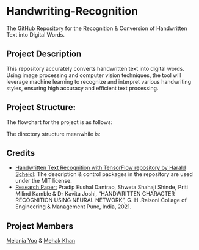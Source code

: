 # Handwriting-Recognition
The GitHub Repository for the Recognition &amp; Conversion of Handwritten Text into Digital Words.

## Project Description
This repository accurately converts handwritten text into digital words. Using image processing and computer vision techniques, the tool will leverage machine learning to recognize and interpret various handwriting styles, ensuring high accuracy and efficient text processing.

## Project Structure:
The flowchart for the project is as follows:

The directory structure meanwhile is:

## Credits
- [Handwritten Text Recognition with TensorFlow repository by Harald Scheidl](https://github.com/githubharald/SimpleHTR): The description & control packages in the repository are used under the MIT license.
- [Research Paper:](https://www.oaijse.com/VolumeArticles/FullTextPDF/669_11.HANDWRITTEN_CHARACTER_RECOGNITION_USING_NEURAL_NETWORK_4585854.pdf) Pradip Kushal Dantrao, Shweta Shahaji Shinde, Priti Milind Kamble &amp; Dr Kavita Joshi, “HANDWRITTEN CHARACTER RECOGNITION USING NEURAL NETWORK”, G. H .Raisoni Collage of Engineering & Management Pune, India, 2021.

## Project Members
[Melania Yoo](https://github.com/melaniayoo/) &amp; [Mehak Khan](https://github.com/MehakKhan05/)
